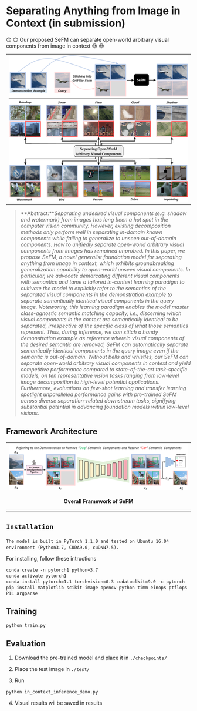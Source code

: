 # Separating Anything from Image in Context (in submission)

 :heart_eyes: :heart_eyes: Our proposed SeFM can separate open-world arbitrary visual components from image in context       :heart_eyes: :heart_eyes: 
<table>
  <tr>
    <td> <img src = "figures/inference.png"> </td>
  </tr>
</table>


> **Abstract:***Separating undesired visual components (e.g. shadow and watermark) from images has long been a hot spot in the computer vision community. However, existing decomposition methods only perform well in separating in-domain known components while failing to generalize to unseen out-of-domain components. How to unifiedly separate open-world arbitrary visual components from images has remained unprobed. In this paper, we propose SeFM, a novel generalist foundation model for separating anything from image in context, which exhibits groundbreaking generalization capability to open-world unseen visual components. In particular, we advocate demarcating different visual components with semantics and tame a tailored in-context learning paradigm to cultivate the model to explicitly refer to the semantics of the separated visual components in the demonstration example to separate semantically identical visual components in the query image. Noteworthy, this learning paradigm enables the model master class-agnostic semantic matching capacity, i.e., discerning which visual components in the context are semantically identical to be separated, irrespective of the specific class of what those semantics represent. Thus, during inference, we can stitch a handy demonstration example as reference wherein visual components of the desired semantic are removed, SeFM can automatically separate semantically identical components in the query image even if the semantic is out-of-domain. Without bells and whistles, our SeFM can separate open-world arbitrary visual components in context and yield competitive performance compared to state-of-the-art task-specific models, on ten representative vision tasks ranging from low-level image decomposition to high-level potential applications. Furthermore, evaluations on few-shot learning and transfer learning spotlight unparalleled performance gains with pre-trained SeFM across diverse separation-related downstream tasks, signifying substantial potential in advancing foundation models within low-level visions.* 

## Framework Architecture
<table>
  <tr>
    <td> <img src = "figures/SeFM.png"> </td>
  </tr>
  <tr>
    <td><p align="center"><b>Overall Framework of SeFM</b></p></td>
  </tr>
</table>


## `Installation`
`The model is built in PyTorch 1.1.0 and tested on Ubuntu 16.04 environment (Python3.7, CUDA9.0, cuDNN7.5).`

For installing, follow these intructions
```
conda create -n pytorch1 python=3.7
conda activate pytorch1
conda install pytorch=1.1 torchvision=0.3 cudatoolkit=9.0 -c pytorch
pip install matplotlib scikit-image opencv-python timm einops ptflops PIL argparse
```

## Training

```
python train.py 
```


## Evaluation

1. Download the pre-trained model and place it in `./checkpoints/`

2. Place the test image in `./test/`

3. Run
```
python in_context_inference_demo.py
```
4. Visual results wii be saved in results



